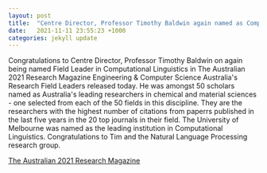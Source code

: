 ```yaml
---
layout: post
title:  "Centre Director, Professor Timothy Baldwin again named as Computational Linguistics Field Leader in The Australian 2021 Research Magazine"
date:   2021-11-11 23:55:23 +1000
categories: jekyll update
---
```

Congratulations to Centre Director, Professor Timothy Baldwin on again being named Field Leader in Computational Linguistics in The Australian 2021 Research Magazine Engineering & Computer Science Australia's Research Field Leaders released today. He was amongst 50 scholars named as Australia's leading researchers in chemical and material sciences - one selected from each of the 50 fields in this discipline. They are the researchers with the highest number of citations from paperrs published in the last five years in the 20 top journals in their field. The University of Melbourne was named as the leading institution in Computational Linguistics. Congratulations to Tim and the Natural Language Processing research group.

[The Australian 2021 Research Magazine](https://www.theaustralian.com.au/special-reports/the-australians-research-magazine-takes-a-deep-dive-into-research/news-story/6bde9f53e5846a150a25abe7758adedd)


